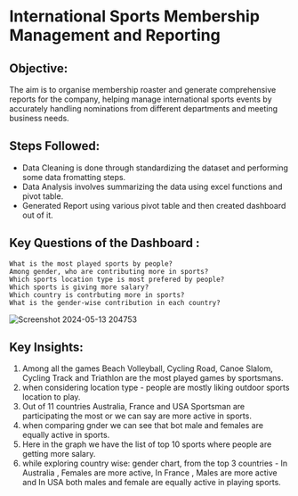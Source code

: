 # International Sports Membership Management and Reporting

## Objective:
The aim is to organise membership roaster and generate comprehensive reports for the company, helping manage international sports events by accurately handling nominations from different departments and meeting business needs.

## Steps Followed:
- Data Cleaning is done through standardizing the dataset and performing some data fromatting steps.
- Data Analysis involves summarizing the data using excel functions and pivot table.
- Generated Report using various pivot table and then created dashboard out of it.

## Key Questions of the Dashboard :

~~~
What is the most played sports by people?
Among gender, who are contributing more in sports?
Which sports location type is most prefered by people?
Which sports is giving more salary?
Which country is contrbuting more in sports?
What is the gender-wise contribution in each country?
~~~

![Screenshot 2024-05-13 204753](https://github.com/AnjaliKumari021/Sports_Data_Analysis_Using_Excel/assets/169189473/978091e5-ad67-4c17-ae74-f89b6ea3b8f8)

## Key Insights:
1) Among all the games Beach Volleyball, Cycling Road, Canoe Slalom, Cycling Track and Triathlon are the most played games by sportsmans.
2) when considering location type - people are mostly liking outdoor sports location to play.
3) Out of 11 countries Australia, France and USA Sportsman are participating the most or we can say are more active in sports.
4) when comparing gnder we can see that bot male and females are equally active in sports.
5) Here in the graph we have the list of top 10 sports where people are getting more salary.
6) while exploring country wise: gender chart, from the top 3 countries - In Australia , Females are more active, In France , Males are more active and In USA both males and female are equally active in playing sports.


